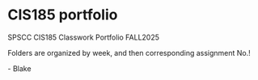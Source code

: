 # CIS185 portfolio
SPSCC CIS185 Classwork Portfolio FALL2025

Folders are organized by week, and then corresponding assignment No.!

\- Blake
